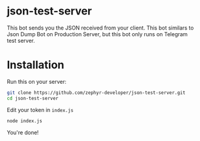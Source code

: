 # json-test-server
This bot sends you the JSON received from your client. This bot similars to Json Dump Bot on Production Server, but this bot only runs on Telegram test server.

# Installation
Run this on your server:
```bash
git clone https://github.com/zephyr-developer/json-test-server.git
cd json-test-server
```
Edit your token in `index.js`
```bash
node index.js
```

You're done!
